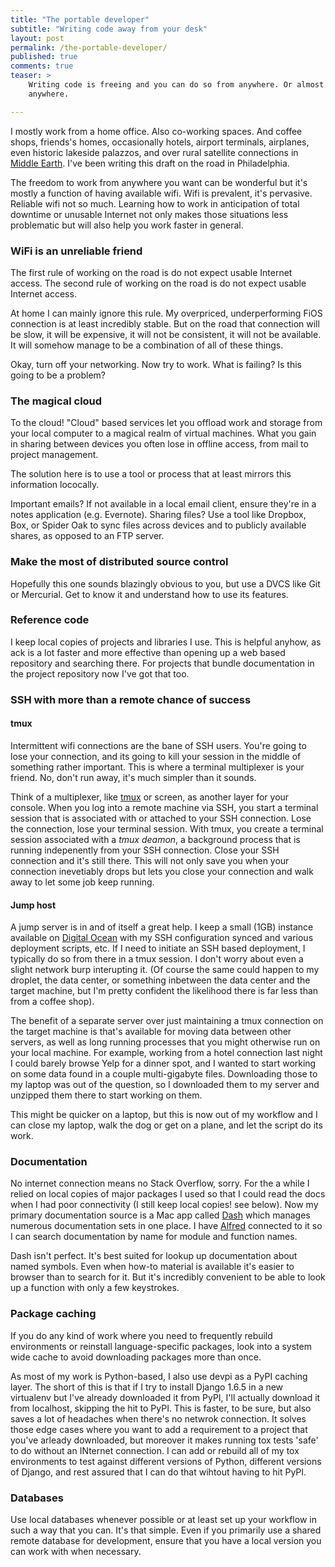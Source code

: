```yaml
---
title: "The portable developer"
subtitle: "Writing code away from your desk"
layout: post
permalink: /the-portable-developer/
published: true
comments: true
teaser: >
    Writing code is freeing and you can do so from anywhere. Or almost
    anywhere.

---
```


I mostly work from a home office. Also co-working spaces. And coffee shops,
friends's homes, occasionally hotels, airport terminals, airplanes, even
historic lakeside palazzos, and over rural satellite connections in
[Middle Earth](https://en.wikipedia.org/wiki/Haast,_New_Zealand). I've
been writing this draft on the road in Philadelphia.

The freedom to work from anywhere you want can be wonderful but it's
mostly a function of having available wifi. Wifi is prevalent, it's
pervasive. Reliable wifi not so much. Learning how to work in
anticipation of total downtime or unusable Internet not only makes those
situations less problematic but will also help you work faster in
general.

### WiFi is an unreliable friend

The first rule of working on the road is do not expect usable Internet
access. The second rule of working on the road is do not expect usable
Internet access.

At home I can mainly ignore this rule. My
overpriced, underperforming FiOS connection is at least incredibly
stable. But on the road that connection will be slow, it will be expensive, it will
not be consistent, it will not be available. It will somehow manage to
be a combination of all of these things.

Okay, turn off your networking. Now try to work. What is failing? Is
this going to be a problem?

### The magical cloud

To the cloud! "Cloud" based services let you offload work and storage
from your local computer to a magical realm of virtual machines. What
you gain in sharing between devices you often lose in offline access,
from mail to project management.

The solution here is to use a tool or process that at least mirrors this
information lococally.

Important emails? If not available in a local email client, ensure
they're in a notes application (e.g. Evernote). Sharing files? Use a
tool like Dropbox, Box, or Spider Oak to sync files across devices and
to publicly available shares, as opposed to an FTP server.

### Make the most of distributed source control

Hopefully this one sounds blazingly obvious to you, but use a DVCS like
Git or Mercurial. Get to know it and understand how to use its features.

### Reference code

I keep local copies of projects and libraries I use. This is helpful anyhow, as
ack is a lot faster and more effective than opening up a web based repository
and searching there. For projects that bundle documentation in the project
repository now I've got that too.

### SSH with more than a remote chance of success

#### tmux

Intermittent wifi connections are the bane of SSH users. You're going to lose
your connection, and its going to kill your session in the middle of something
rather important. This is where a terminal multiplexer is your friend. No,
don't run away, it's much simpler than it sounds.

Think of a multiplexer, like
[tmux](http://tmux.sourceforge.net/) or screen, as another layer for your console. When you log into a remote
machine via SSH, you start a terminal session that is associated with or attached to your SSH
connection. Lose the connection, lose your terminal session. With tmux, you
create a terminal session associated with a *tmux deamon*, a background
process that is running indepenently from your SSH connection. Close your SSH connection and it's still there. This will
not only save you when your connection inevetiably drops but lets you close
your connection and walk away to let some job keep running.

#### Jump host

A jump server is in and of itself a great help. I keep a small (1GB)
instance available on [Digital Ocean](https://www.digitalocean.com/?refcode=5eeefd1f4dfe) with my SSH configuration synced and
various deployment scripts, etc. If I need to initiate an SSH based
deployment, I typically do so from there in a tmux session. I don't
worry about even a slight network burp interupting it. (Of course the
same could happen to my droplet, the data center, or something inbetween
the data center and the target machine, but I'm pretty confident the
likelihood there is far less than from a coffee shop).

The benefit of a separate server over just maintaining a tmux connection
on the target machine is that's available for moving data between other
servers, as well as long running processes that you might otherwise run
on your local machine. For example, working from a hotel connection last
night I could barely browse Yelp for a dinner spot, and I wanted to
start working on some data found in a couple multi-gigabyte files.
Downloading those to my laptop was out of the question, so I downloaded
them to my server and unzipped them there to start working on them.

This might be quicker on a laptop, but this is now out of my
workflow and I can close my laptop, walk the dog or get on a plane, and
let the script do its work.

### Documentation

No internet connection means no Stack Overflow, sorry. For the a while I
relied on local copies of major packages I used so that I could
read the docs when I had poor connectivity (I still keep local copies!
see below). Now my primary documentation source is a Mac app called
[Dash](http://kapeli.com/dash) which manages numerous documentation sets
in one place. I have [Alfred](http://www.alfredapp.com/) connected to it
so I can search documentation by name for module and function names.

Dash isn't perfect. It's best suited for lookup up documentation about
named symbols. Even when how-to material is available it's easier to
browser than to search for it. But it's incredibly convenient to be able
to look up a function with only a few keystrokes.

### Package caching

If you do any kind of work where you need to frequently rebuild
environments or reinstall language-specific packages, look into a system
wide cache to avoid downloading packages more than once.

As most of my work is Python-based, I also use devpi as a PyPI caching layer.
The short of this is that if I try to install Django 1.6.5 in a new virtualenv
but I've already downloaded it from PyPI, I'll actually download it from
localhost, skipping the hit to PyPI. This is faster, to be sure, but also saves
a lot of headaches when there's no netwrok connection. It solves those edge
cases where you want to add a requirement to a project that you've arleady
downloaded, but moreover it makes running tox tests 'safe' to do without an
INternet connection. I can add or rebuild all of my tox environments to test
against different versions of Python, different versions of Django, and rest
assured that I can do that wihtout having to hit PyPI.

### Databases

Use local databases whenever possible or at least set up your workflow
in such a way that you can. It's that simple. Even if you primarily use
a shared remote database for development, ensure that you have a local
version you can work with when necessary.
